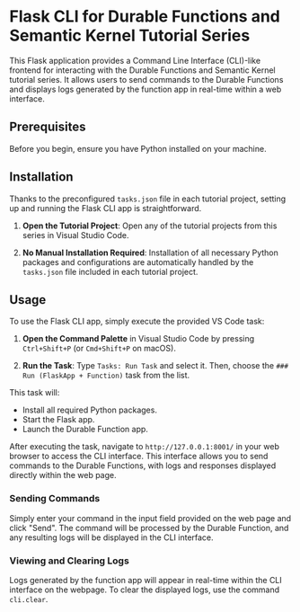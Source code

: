 # Flask CLI for Durable Functions and Semantic Kernel Tutorial Series

This Flask application provides a Command Line Interface (CLI)-like frontend for interacting with the Durable Functions and Semantic Kernel tutorial series. It allows users to send commands to the Durable Functions and displays logs generated by the function app in real-time within a web interface.

## Prerequisites

Before you begin, ensure you have Python installed on your machine.

## Installation

Thanks to the preconfigured `tasks.json` file in each tutorial project, setting up and running the Flask CLI app is straightforward.

1. **Open the Tutorial Project**: Open any of the tutorial projects from this series in Visual Studio Code.

2. **No Manual Installation Required**: Installation of all necessary Python packages and configurations are automatically handled by the `tasks.json` file included in each tutorial project.

## Usage

To use the Flask CLI app, simply execute the provided VS Code task:

1. **Open the Command Palette** in Visual Studio Code by pressing `Ctrl+Shift+P` (or `Cmd+Shift+P` on macOS).

2. **Run the Task**: Type `Tasks: Run Task` and select it. Then, choose the `### Run (FlaskApp + Function)` task from the list.

This task will:

- Install all required Python packages.
- Start the Flask app.
- Launch the Durable Function app.

After executing the task, navigate to `http://127.0.0.1:8001/` in your web browser to access the CLI interface. This interface allows you to send commands to the Durable Functions, with logs and responses displayed directly within the web page.

### Sending Commands

Simply enter your command in the input field provided on the web page and click "Send". The command will be processed by the Durable Function, and any resulting logs will be displayed in the CLI interface.

### Viewing and Clearing Logs

Logs generated by the function app will appear in real-time within the CLI interface on the webpage. To clear the displayed logs, use the command `cli.clear`.
